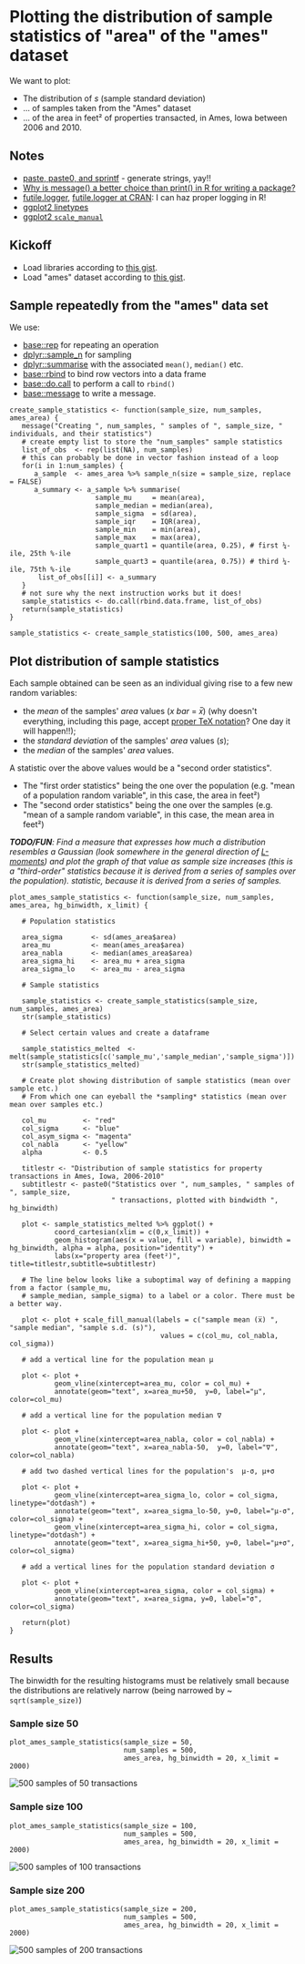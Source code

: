 # Plotting the distribution of sample statistics of "area" of the "ames" dataset

We want to plot:

- The distribution of _s_ (sample standard deviation)
- ... of samples taken from the "Ames" dataset
- ... of the area in feet² of properties transacted, in Ames, Iowa between 2006 and 2010.

## Notes

- [paste, paste0, and sprintf](https://www.r-bloggers.com/paste-paste0-and-sprintf/) - generate strings, yay!!
- [Why is message() a better choice than print() in R for writing a package?](https://stackoverflow.com/questions/36699272/why-is-message-a-better-choice-than-print-in-r-for-writing-a-package)
- [futile.logger](https://www.r-bloggers.com/better-logging-in-r-aka-futile-logger-1-3-0-released/), [futile.logger at CRAN](https://cran.r-project.org/web/packages/futile.logger/index.html): I can haz proper logging in R!
- [ggplot2 linetypes](http://sape.inf.usi.ch/quick-reference/ggplot2/linetype)
- [ggplot2 `scale_manual`](https://ggplot2.tidyverse.org/reference/scale_manual.html)

## Kickoff

- Load libraries according to [this gist](https://gist.github.com/dtonhofer/408a6c15ee4d171fd9314113660cd312).
- Load "ames" dataset according to [this gist](https://gist.github.com/dtonhofer/5b14680401823826120c7bebcdccb8f7).

## Sample repeatedly from the "ames" data set

We use:

- [base::rep](https://www.rdocumentation.org/packages/base/versions/3.6.2/topics/rep) for repeating an operation
- [dplyr::sample_n](https://www.rdocumentation.org/packages/dplyr/versions/0.7.8/topics/sample) for sampling
- [dplyr::summarise](https://www.rdocumentation.org/packages/dplyr/versions/0.7.8/topics/summarise) with the
associated `mean()`, `median()` etc.
- [base::rbind](https://www.rdocumentation.org/packages/base/versions/3.6.2/topics/cbind) to bind row vectors
into a data frame
- [base::do.call](https://www.rdocumentation.org/packages/base/versions/3.6.2/topics/do.call) to perform a call
to `rbind()` 
- [base::message](https://www.rdocumentation.org/packages/base/versions/3.6.2/topics/message) to write a message.


````
create_sample_statistics <- function(sample_size, num_samples, ames_area) {
   message("Creating ", num_samples, " samples of ", sample_size, " individuals, and their statistics")
   # create empty list to store the "num_samples" sample statistics
   list_of_obs  <- rep(list(NA), num_samples) 
   # this can probably be done in vector fashion instead of a loop
   for(i in 1:num_samples) {
      a_sample  <- ames_area %>% sample_n(size = sample_size, replace = FALSE)   
      a_summary <- a_sample %>% summarise(
                     sample_mu     = mean(area),
                     sample_median = median(area),
                     sample_sigma  = sd(area),
                     sample_iqr    = IQR(area),
                     sample_min    = min(area),
                     sample_max    = max(area),
                     sample_quart1 = quantile(area, 0.25), # first ¼-ile, 25th %-ile
                     sample_quart3 = quantile(area, 0.75)) # third ¼-ile, 75th %-ile
       list_of_obs[[i]] <- a_summary
   }
   # not sure why the next instruction works but it does!
   sample_statistics <- do.call(rbind.data.frame, list_of_obs)    
   return(sample_statistics)
}

sample_statistics <- create_sample_statistics(100, 500, ames_area)
````

## Plot distribution of sample statistics 

Each sample obtained can be seen as an individual giving rise to a few new random variables:

- the _mean_ of the samples' _area_ values (_x bar_ = _x̅_)  (why doesn't everything, including this page, accept [proper TeX notation](https://docs.moodle.org/38/en/Using_TeX_Notation)? One day it will happen!!);
- the _standard deviation_ of the samples' _area_ values (_s_);
- the _median_ of the samples' _area_ values.

A statistic over the above values would be a "second order statistics".

- The "first order statistics" being the one over the population (e.g. "mean of a population random variable", in this case, the area in feet²)
- The "second order statistics" being the one over the samples (e.g. "mean of a sample random variable", in this case, the mean area in feet²)

_**TODO/FUN**: Find a measure that expresses how much a distribution resembles a Gaussian (look somewhere in the general
direction of [L-moments](https://en.wikipedia.org/wiki/L-moment)) and plot the graph of that value as sample size
increases (this is a "third-order" statistics because it is derived from a series of samples over the population).
statistic, because it is derived from a series of samples._

```` 
plot_ames_sample_statistics <- function(sample_size, num_samples, ames_area, hg_binwidth, x_limit) {

   # Population statistics
   
   area_sigma       <- sd(ames_area$area)
   area_mu          <- mean(ames_area$area)
   area_nabla       <- median(ames_area$area)
   area_sigma_hi    <- area_mu + area_sigma
   area_sigma_lo    <- area_mu - area_sigma

   # Sample statistics
   
   sample_statistics <- create_sample_statistics(sample_size, num_samples, ames_area)
   str(sample_statistics)
   
   # Select certain values and create a dataframe
   
   sample_statistics_melted  <- melt(sample_statistics[c('sample_mu','sample_median','sample_sigma')])
   str(sample_statistics_melted)
   
   # Create plot showing distribution of sample statistics (mean over sample etc.)
   # From which one can eyeball the *sampling* statistics (mean over mean over samples etc.)
   
   col_mu         <- "red"
   col_sigma      <- "blue"
   col_asym_sigma <- "magenta"
   col_nabla      <- "yellow"
   alpha          <- 0.5
   
   titlestr <- "Distribution of sample statistics for property transactions in Ames, Iowa, 2006-2010"
   subtitlestr <- paste0("Statistics over ", num_samples, " samples of ", sample_size,
                         " transactions, plotted with bindwidth ", hg_binwidth)

   plot <- sample_statistics_melted %>% ggplot() +
           coord_cartesian(xlim = c(0,x_limit)) + 
           geom_histogram(aes(x = value, fill = variable), binwidth = hg_binwidth, alpha = alpha, position="identity") +
           labs(x="property area (feet²)", title=titlestr,subtitle=subtitlestr)
           
   # The line below looks like a suboptimal way of defining a mapping from a factor (sample_mu,
   # sample_median, sample_sigma) to a label or a color. There must be a better way.
   
   plot <- plot + scale_fill_manual(labels = c("sample mean (x̅) ", "sample median", "sample s.d. (s)"), 
                                     values = c(col_mu, col_nabla, col_sigma))

   # add a vertical line for the population mean μ
   
   plot <- plot +
           geom_vline(xintercept=area_mu, color = col_mu) +
           annotate(geom="text", x=area_mu+50,  y=0, label="μ", color=col_mu)
           
   # add a vertical line for the population median ∇
   
   plot <- plot +           
           geom_vline(xintercept=area_nabla, color = col_nabla) +
           annotate(geom="text", x=area_nabla-50,  y=0, label="∇", color=col_nabla) 

   # add two dashed vertical lines for the population's  μ-σ, μ+σ 

   plot <- plot + 
           geom_vline(xintercept=area_sigma_lo, color = col_sigma, linetype="dotdash") +     
           annotate(geom="text", x=area_sigma_lo-50, y=0, label="μ-σ", color=col_sigma) +
           geom_vline(xintercept=area_sigma_hi, color = col_sigma, linetype="dotdash") +     
           annotate(geom="text", x=area_sigma_hi+50, y=0, label="μ+σ", color=col_sigma)

   # add a vertical lines for the population standard deviation σ

   plot <- plot +
           geom_vline(xintercept=area_sigma, color = col_sigma) +     
           annotate(geom="text", x=area_sigma, y=0, label="σ", color=col_sigma)
           
   return(plot)        
}
````

## Results

The binwidth for the resulting histograms must be relatively small because the distributions are relatively
narrow (being narrowed by ~ `sqrt(sample_size)`)

### Sample size 50

````
plot_ames_sample_statistics(sample_size = 50, 
                            num_samples = 500, 
                            ames_area, hg_binwidth = 20, x_limit = 2000)
````

![500 samples of 50 transactions](https://raw.githubusercontent.com/dtonhofer/rstudio_coding/master/course_2/course_2_week_1/plots/ames_dataset_sample_statistics_plot__500_samples_of_50_transactions.png)

### Sample size 100

````
plot_ames_sample_statistics(sample_size = 100, 
                            num_samples = 500, 
                            ames_area, hg_binwidth = 20, x_limit = 2000)
````

![500 samples of 100 transactions](https://raw.githubusercontent.com/dtonhofer/rstudio_coding/master/course_2/course_2_week_1/plots/ames_dataset_sample_statistics_plot__500_samples_of_100_transactions.png)

### Sample size 200

````
plot_ames_sample_statistics(sample_size = 200,
                            num_samples = 500, 
                            ames_area, hg_binwidth = 20, x_limit = 2000)
````

![500 samples of 200 transactions](https://raw.githubusercontent.com/dtonhofer/rstudio_coding/master/course_2/course_2_week_1/plots/ames_dataset_sample_statistics_plot__500_samples_of_200_transactions.png)


